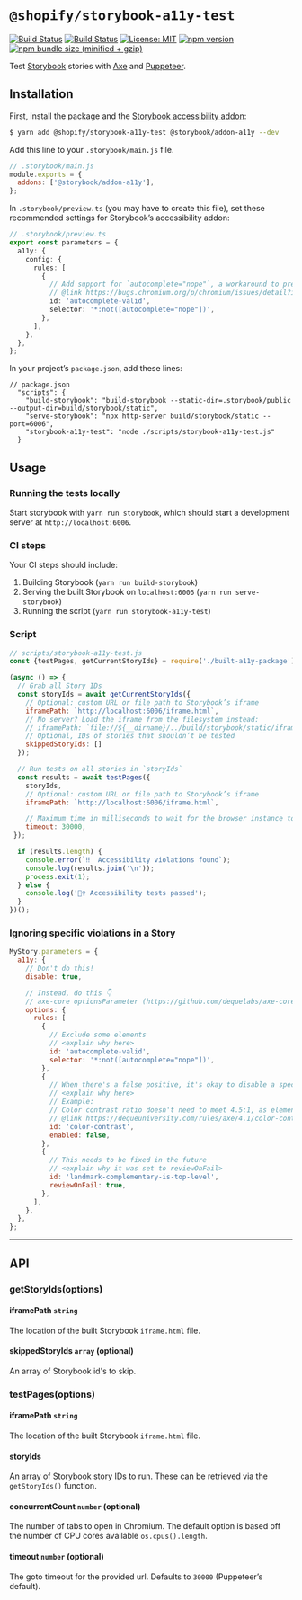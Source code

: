 # `@shopify/storybook-a11y-test`

[![Build Status](https://github.com/Shopify/quilt/workflows/Node-CI/badge.svg?branch=main)](https://github.com/Shopify/quilt/actions?query=workflow%3ANode-CI)
[![Build Status](https://github.com/Shopify/quilt/workflows/Ruby-CI/badge.svg?branch=main)](https://github.com/Shopify/quilt/actions?query=workflow%3ARuby-CI)
[![License: MIT](https://img.shields.io/badge/License-MIT-green.svg)](LICENSE.md) [![npm version](https://badge.fury.io/js/%40shopify%2Fstorybook-a11y-test.svg)](https://badge.fury.io/js/%40shopify%2Fstorybook-a11y-test.svg) [![npm bundle size (minified + gzip)](https://img.shields.io/bundlephobia/minzip/@shopify/storybook-a11y-test.svg)](https://img.shields.io/bundlephobia/minzip/@shopify/storybook-a11y-test.svg)

Test [Storybook](https://storybook.js.org/) stories with [Axe](https://github.com/dequelabs/axe-core) and [Puppeteer](https://developers.google.com/web/tools/puppeteer).

## Installation

First, install the package and the [Storybook accessibility addon](https://www.npmjs.com/package/@storybook/addon-a11y):

```bash
$ yarn add @shopify/storybook-a11y-test @storybook/addon-a11y --dev
```

Add this line to your `.storybook/main.js` file.

```js
// .storybook/main.js
module.exports = {
  addons: ['@storybook/addon-a11y'],
};
```

In `.storybook/preview.ts` (you may have to create this file), set these recommended settings for Storybook’s accessibility addon:

```ts
// .storybook/preview.ts
export const parameters = {
  a11y: {
    config: {
      rules: [
        {
          // Add support for `autocomplete="nope"`, a workaround to prevent autocomplete in Chrome
          // @link https://bugs.chromium.org/p/chromium/issues/detail?id=468153
          id: 'autocomplete-valid',
          selector: '*:not([autocomplete="nope"])',
        },
      ],
    },
  },
};
```

In your project’s `package.json`, add these lines:

```json5
// package.json
  "scripts": {
    "build-storybook": "build-storybook --static-dir=.storybook/public --output-dir=build/storybook/static",
    "serve-storybook": "npx http-server build/storybook/static --port=6006",
    "storybook-a11y-test": "node ./scripts/storybook-a11y-test.js"
  }
```

## Usage

### Running the tests locally

Start storybook with `yarn run storybook`, which should start a development server at `http://localhost:6006`.

### CI steps

Your CI steps should include:

1. Building Storybook (`yarn run build-storybook`)
2. Serving the built Storybook on `localhost:6006` (`yarn run serve-storybook`)
3. Running the script (`yarn run storybook-a11y-test`)

### Script

```js
// scripts/storybook-a11y-test.js
const {testPages, getCurrentStoryIds} = require('./built-a11y-package');

(async () => {
  // Grab all Story IDs
  const storyIds = await getCurrentStoryIds({
    // Optional: custom URL or file path to Storybook’s iframe
    iframePath: `http://localhost:6006/iframe.html`,
    // No server? Load the iframe from the filesystem instead:
    // iframePath: `file://${__dirname}/../build/storybook/static/iframe.html`,
    // Optional, IDs of stories that shouldn’t be tested
    skippedStoryIds: []
  });

  // Run tests on all stories in `storyIds`
  const results = await testPages({
    storyIds,
    // Optional: custom URL or file path to Storybook’s iframe
    iframePath: `http://localhost:6006/iframe.html`,

    // Maximum time in milliseconds to wait for the browser instance to start. Defaults to 30000 (30 seconds). Pass 0 to disable timeout.
    timeout: 30000,
 });

  if (results.length) {
    console.error(`‼️  Accessibility violations found`);
    console.log(results.join('\n'));
    process.exit(1);
  } else {
    console.log('🧚‍♀️ Accessibility tests passed');
  }
})();
```

### Ignoring specific violations in a Story

```js
MyStory.parameters = {
  a11y: {
    // Don't do this!
    disable: true,

    // Instead, do this 👇
    // axe-core optionsParameter (https://github.com/dequelabs/axe-core/blob/develop/doc/API.md#options-parameter)
    options: {
      rules: [
        {
          // Exclude some elements
          // <explain why here>
          id: 'autocomplete-valid',
          selector: '*:not([autocomplete="nope"])',
        },
        {
          // When there's a false positive, it's okay to disable a specific rule, for example:
          // <explain why here>
          // Example:
          // Color contrast ratio doesn't need to meet 4.5:1, as elements are disabled
          // @link https://dequeuniversity.com/rules/axe/4.1/color-contrast?application=axeAPI
          id: 'color-contrast',
          enabled: false,
        },
        {
          // This needs to be fixed in the future
          // <explain why it was set to reviewOnFail>
          id: 'landmark-complementary-is-top-level',
          reviewOnFail: true,
        },
      ],
    },
  },
};
```

---

## API

### getStoryIds(options)

#### iframePath `string`

The location of the built Storybook `iframe.html` file.

#### skippedStoryIds `array` (optional)

An array of Storybook id's to skip.

### testPages(options)

#### iframePath `string`

The location of the built Storybook `iframe.html` file.

#### storyIds

An array of Storybook story IDs to run. These can be retrieved via the `getStoryIds()` function.

#### concurrentCount `number` (optional)

The number of tabs to open in Chromium. The default option is based off the number of CPU cores available `os.cpus().length`.

#### timeout `number` (optional)

The goto timeout for the provided url. Defaults to `30000` (Puppeteer’s default).
